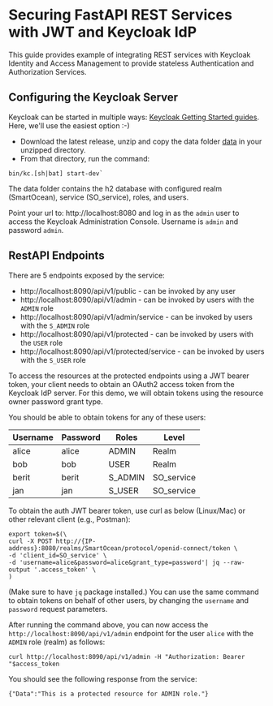 Securing FastAPI REST Services with JWT and Keycloak IdP
===================================================

This guide provides example of integrating REST services with Keycloak Identity and Access Management to provide stateless Authentication and Authorization Services.

Configuring the Keycloak Server
-------------------

Keycloak can be started in multiple ways: [Keycloak Getting Started guides](https://github.com/keycloak/keycloak?tab=readme-ov-file#getting-started). Here, we'll use the easiest option :-)
- Download the latest release, unzip and copy the data folder [data](kcdb) in your unzipped directory.
- From that directory, run the command: 
```shell
bin/kc.[sh|bat] start-dev`
```
The data folder contains the h2 database with configured realm (SmartOcean), service (SO_service), roles, and users.

Point your url to: http://localhost:8080 and log in as the `admin` user to access the Keycloak Administration Console. Username is `admin` and password `admin`.

RestAPI Endpoints
---------------------

There are 5 endpoints exposed by the service:

* http://localhost:8090/api/v1/public - can be invoked by any user
* http://localhost:8090/api/v1/admin - can be invoked by users with the `ADMIN` role
* http://localhost:8090/api/v1/admin/service - can be invoked by users with the `S_ADMIN` role
* http://localhost:8090/api/v1/protected - can be invoked by users with the `USER` role
* http://localhost:8090/api/v1/protected/service - can be invoked by users with the `S_USER` role

To access the resources at the protected endpoints using a JWT bearer token, your client needs to obtain an OAuth2 access token from the Keycloak IdP server.
For this demo, we will obtain tokens using the resource owner password grant type.

You should be able to obtain tokens for any of these users:

| Username | Password | Roles        |  Level    |
|----------|----------|--------------|-----------|
| alice    | alice    | ADMIN        | Realm     |          
| bob      | bob      | USER         | Realm     |
| berit    | berit    | S_ADMIN      | SO_service|
| jan      | jan      | S_USER       | SO_service|

To obtain the auth JWT bearer token, use curl as below (Linux/Mac) or other relevant client (e.g., Postman):

```shell
export token=$(\
curl -X POST http://{IP-address}:8080/realms/SmartOcean/protocol/openid-connect/token \
-d 'client_id=SO_service' \
-d 'username=alice&password=alice&grant_type=password'| jq --raw-output '.access_token' \
)
```
(Make sure to have `jq` package installed.)
You can use the same command to obtain tokens on behalf of other users, by changing the `username` and `password` request parameters.

After running the command above, you can now access the `http://localhost:8090/api/v1/admin` endpoint
for the user `alice` with the `ADMIN` role (realm) as follows:

```shell
curl http://localhost:8090/api/v1/admin -H "Authorization: Bearer "$access_token
```

You should see the following response from the service:

```
{"Data":"This is a protected resource for ADMIN role."}